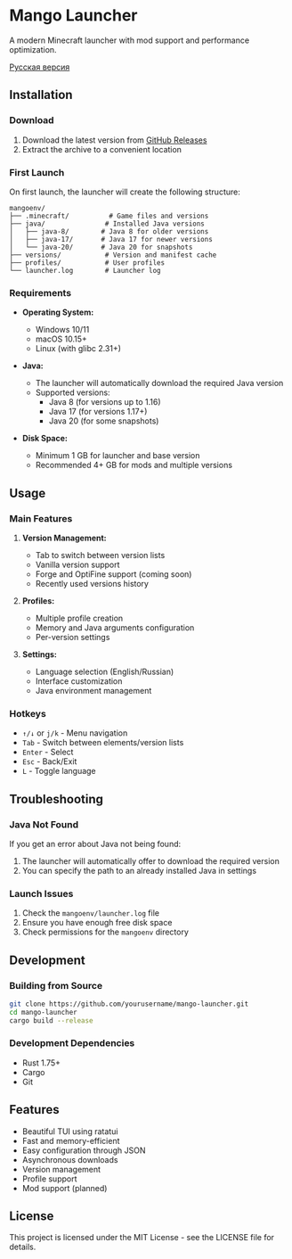# Mango Launcher

A modern Minecraft launcher with mod support and performance optimization.

[Русская версия](docs/locales/README.ru.md)

## Installation

### Download

1. Download the latest version from [GitHub Releases](https://github.com/MangoLauncher/MangoLauncher/releases)
2. Extract the archive to a convenient location

### First Launch

On first launch, the launcher will create the following structure:

```
mangoenv/
├── .minecraft/          # Game files and versions
├── java/               # Installed Java versions
│   ├── java-8/        # Java 8 for older versions
│   ├── java-17/       # Java 17 for newer versions
│   └── java-20/       # Java 20 for snapshots
├── versions/           # Version and manifest cache
├── profiles/           # User profiles
└── launcher.log        # Launcher log
```

### Requirements

- **Operating System:**
  - Windows 10/11
  - macOS 10.15+
  - Linux (with glibc 2.31+)

- **Java:**
  - The launcher will automatically download the required Java version
  - Supported versions:
    - Java 8 (for versions up to 1.16)
    - Java 17 (for versions 1.17+)
    - Java 20 (for some snapshots)

- **Disk Space:**
  - Minimum 1 GB for launcher and base version
  - Recommended 4+ GB for mods and multiple versions

## Usage

### Main Features

1. **Version Management:**
   - Tab to switch between version lists
   - Vanilla version support
   - Forge and OptiFine support (coming soon)
   - Recently used versions history

2. **Profiles:**
   - Multiple profile creation
   - Memory and Java arguments configuration
   - Per-version settings

3. **Settings:**
   - Language selection (English/Russian)
   - Interface customization
   - Java environment management

### Hotkeys

- `↑/↓` or `j/k` - Menu navigation
- `Tab` - Switch between elements/version lists
- `Enter` - Select
- `Esc` - Back/Exit
- `L` - Toggle language

## Troubleshooting

### Java Not Found

If you get an error about Java not being found:
1. The launcher will automatically offer to download the required version
2. You can specify the path to an already installed Java in settings

### Launch Issues

1. Check the `mangoenv/launcher.log` file
2. Ensure you have enough free disk space
3. Check permissions for the `mangoenv` directory

## Development

### Building from Source

```bash
git clone https://github.com/yourusername/mango-launcher.git
cd mango-launcher
cargo build --release
```

### Development Dependencies

- Rust 1.75+
- Cargo
- Git

## Features

- Beautiful TUI using ratatui
- Fast and memory-efficient
- Easy configuration through JSON
- Asynchronous downloads
- Version management
- Profile support
- Mod support (planned)

## License

This project is licensed under the MIT License - see the LICENSE file for details. 